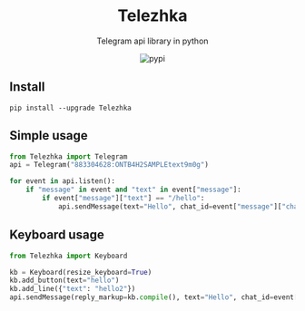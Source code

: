 <div align="center">
	<h1>Telezhka</h1>

Telegram api library in python

![pypi](https://badge.fury.io/py/Telezhka.svg)

</div>

## Install
`pip install --upgrade Telezhka`

## Simple usage
```python
from Telezhka import Telegram
api = Telegram("883304628:ONTB4H2SAMPLEtext9m0g")

for event in api.listen():
    if "message" in event and "text" in event["message"]:
        if event["message"]["text"] == "/hello":
            api.sendMessage(text="Hello", chat_id=event["message"]["chat"]["id"])
```

## Keyboard usage
```python
from Telezhka import Keyboard

kb = Keyboard(resize_keyboard=True)
kb.add_button(text="hello")
kb.add_line({"text": "hello2"})
api.sendMessage(reply_markup=kb.compile(), text="Hello", chat_id=event["message"]["chat"]["id"])
```


